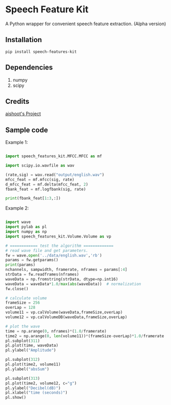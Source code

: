 # Speech Feature Kit 

A Python wrapper for convenient speech feature extraction. (Alpha version)

## Installation 

```
pip install speech-features-kit
```

## Dependencies

1. numpy
2. scipy

## Credits

[aishoot's Project](https://github.com/aishoot/Speech_Feature_Extraction)

## Sample code

Example 1:

```python

import speech_features_kit.MFCC.MFCC as mf

import scipy.io.wavfile as wav

(rate,sig) = wav.read("output/english.wav")
mfcc_feat = mf.mfcc(sig, rate)
d_mfcc_feat = mf.delta(mfcc_feat, 2)
fbank_feat = mf.logfbank(sig, rate)

print(fbank_feat[1:3,:])

```

Example 2:

```python

import wave
import pylab as pl
import numpy as np
import speech_features_kit.Volume.Volume as vp

# ============ test the algorithm =============
# read wave file and get parameters.
fw = wave.open('../data/english.wav','rb')
params = fw.getparams()
print(params)
nchannels, sampwidth, framerate, nframes = params[:4]
strData = fw.readframes(nframes)
waveData = np.fromstring(strData, dtype=np.int16)
waveData = waveData*1.0/max(abs(waveData))  # normalization
fw.close()

# calculate volume
frameSize = 256
overLap = 128
volume11 = vp.calVolume(waveData,frameSize,overLap)
volume12 = vp.calVolumeDB(waveData,frameSize,overLap)

# plot the wave
time = np.arange(0, nframes)*(1.0/framerate)
time2 = np.arange(0, len(volume11))*(frameSize-overLap)*1.0/framerate
pl.subplot(311)
pl.plot(time, waveData)
pl.ylabel("Amplitude")

pl.subplot(312)
pl.plot(time2, volume11)
pl.ylabel("absSum")

pl.subplot(313)
pl.plot(time2, volume12, c="g")
pl.ylabel("Decibel(dB)")
pl.xlabel("time (seconds)")
pl.show()

```